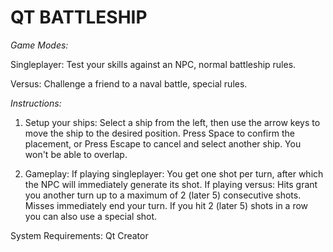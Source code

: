 # QT BATTLESHIP

*Game Modes:*

Singleplayer: Test your skills against an NPC, normal battleship rules.

Versus: Challenge a friend to a naval battle, special rules.

*Instructions:*

1. Setup your ships: 
Select a ship from the left, then use the arrow keys to move the ship to the 
desired position. Press Space to confirm the placement, or Press Escape to 
cancel and select another ship. You won't be able to overlap.

2. Gameplay: 
If playing singleplayer: You get one shot per turn, after which 
the NPC will immediately generate its shot. 
If playing versus: Hits grant you another turn up to a maximum of 2 (later 5) 
consecutive shots. Misses immediately end your turn. If you hit 2 (later 5) 
shots in a row you can also use a special shot.

System Requirements:
Qt Creator
